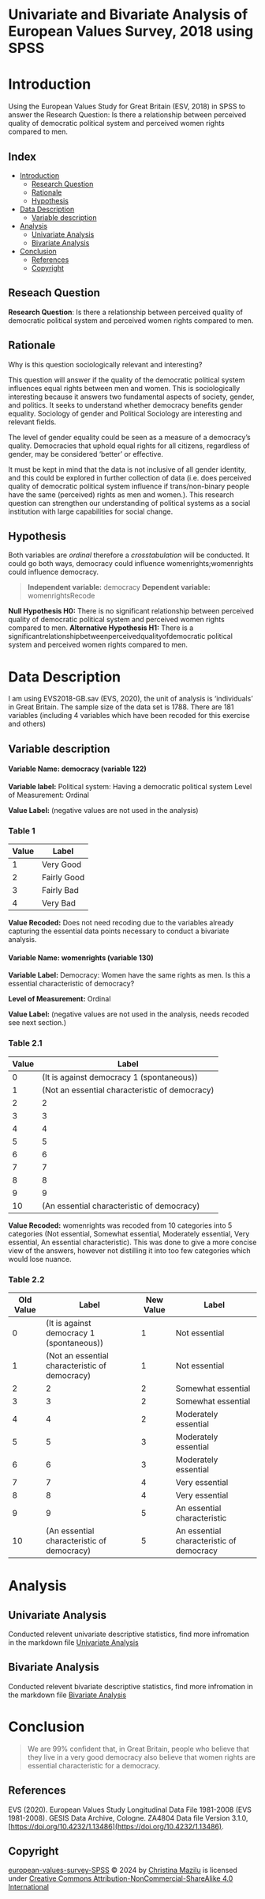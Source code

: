 # Univariate and Bivariate Analysis of European Values Survey, 2018 using SPSS

# Introduction
Using the European Values Study for Great Britain (ESV, 2018) in SPSS to answer the Research Question: Is there a relationship between perceived quality of democratic political system and perceived women rights compared to men.

## Index
- [Introduction](#introduction)
  - [Research Question](#research-question)
  - [Rationale](#rationale)
  - [Hypothesis](#hypothesis)
- [Data Description](#data-description)
  - [Variable description](#variable-description)
- [Analysis](#analysis)
  - [Univariate Analysis](#univariate-Analysis)
  - [Bivariate Analysis](#bivariate-analysis)
- [Conclusion](#conclusion)
  - [References](#references)
  - [Copyright](#copyright)

  
## Reseach Question

**Research Question**: Is there a relationship between perceived quality of democratic political system and perceived women rights compared to men.

## Rationale

Why is this question sociologically relevant and interesting? 

This question will answer if the quality of the democratic political system influences equal rights between men and women. This is sociologically interesting because it answers two fundamental aspects of society, gender, and politics. It seeks to understand whether democracy benefits gender equality. Sociology of gender and Political Sociology are interesting and relevant fields.

The level of gender equality could be seen as a measure of a democracy’s quality. Democracies that uphold equal rights for all citizens, regardless of gender, may be considered ‘better’ or effective.

It must be kept in mind that the data is not inclusive of all gender identity, and this could be explored in further collection of data (i.e. does perceived quality of democratic political system influence if trans/non-binary people have the same (perceived) rights as men and women.). This research question can strengthen our understanding of political systems as a social institution with large capabilities for social change.

## Hypothesis 
Both variables are *ordinal* therefore a *crosstabulation* will be conducted. It could go both ways, democracy could influence womenrights;womenrights could influence democracy.

>**Independent variable:** democracy 
>**Dependent variable:** womenrightsRecode

**Null Hypothesis H0:** There is no significant relationship between perceived quality of democratic political system and perceived women rights compared to men.
**Alternative Hypothesis H1:** There is a significantrelationshipbetweenperceivedqualityofdemocratic political system and perceived women rights compared to men.

# Data Description
I am using EVS2018-GB.sav (EVS, 2020), the unit of analysis is ‘individuals’ in Great Britain. The sample size of the data set is 1788.
There are 181 variables (including 4 variables which have been recoded for this exercise and others) 

## Variable description 

#### **Variable Name:** democracy (variable 122)

**Variable label:** Political system: Having a democratic political system Level of Measurement: Ordinal

**Value Label:** (negative values are not used in the analysis) 

### Table 1

| Value | Label         |
|-------|---------------|
| 1     | Very Good     |
| 2     | Fairly Good   |
| 3     | Fairly Bad    |
| 4     | Very Bad      |

**Value Recoded:** Does not need recoding due to the variables already capturing the essential data points necessary to conduct a bivariate analysis.


#### **Variable Name:** womenrights (variable 130)

**Variable Label:** Democracy: Women have the same rights as men. Is this a essential characteristic of democracy?

**Level of Measurement:** Ordinal

**Value Label:** (negative values are not used in the analysis, needs recoded see next section.)

### Table 2.1

| Value | Label                                                         | 
|-------|---------------------------------------------------------------|
| 0     | (It is against democracy 1 (spontaneous))                     | 
| 1     | (Not an essential characteristic of democracy)                | 
| 2     | 2                                                              | 
| 3     |  3                                                             | 
| 4     |  4                                                             | 
| 5     |  5                                                             | 
| 6     |  6                                                             | 
| 7     |  7                                                             | 
| 8     |  8                                                             | 
| 9     |   9                                                            | 
| 10    | (An essential characteristic of democracy)                    | 

**Value Recoded:** womenrights was recoded from 10 categories into 5 categories (Not essential, Somewhat essential,
Moderately essential, Very essential, An essential characteristic). This was done to give a more concise view of the answers, however not distilling it into too few categories which would lose nuance.

### Table 2.2

| Old Value | Label                                              | New Value | Label                                      |
|-------|---------------------------------------------------------------|-----|--------------------------------------------|
| 0     | (It is against democracy 1 (spontaneous))                     | 1   | Not essential                              |
| 1     | (Not an essential characteristic of democracy)                | 1   | Not essential                              |
| 2     | 2                                                              | 2   | Somewhat essential                        |
| 3     |  3                                                             | 2   | Somewhat essential                        |
| 4     |  4                                                             | 2   | Moderately essential                       |
| 5     |  5                                                             | 3   | Moderately essential                       |
| 6     |  6                                                             | 3   | Moderately essential                       |
| 7     |  7                                                             | 4   | Very essential                             |
| 8     |  8                                                             | 4   | Very essential                             |
| 9     |   9                                                            | 5   | An essential characteristic               |
| 10    | (An essential characteristic of democracy)                    | 5   | An essential characteristic of democracy   |


# Analysis

## Univariate Analysis

Conducted relevent univariate descriptive statistics, find more infromation in the markdown file [Univariate Analysis](#univariateanalysis.md)

## Bivariate Analysis

Conducted relevent bivariate descriptive statistics, find more infromation in the markdown file [Bivariate Analysis](#bivariateanalysis.md)

# Conclusion

> We are 99% confident that, in Great Britain, people who believe that they live in a very good democracy also believe that women rights are essential characteristic for a democracy.   

## References
EVS (2020). European Values Study Longitudinal Data File 1981-2008 (EVS 1981-2008). GESIS Data Archive, Cologne. ZA4804 Data file Version 3.1.0, [https://doi.org/10.4232/1.13486](https://doi.org/10.4232/1.13486).

## Copyright 
[european-values-survey-SPSS](https://github.com/ctmazilu/european-values-survey-SPSS.git) © 2024 by [Christina Mazilu](https://github.com/ctmazilu) is licensed under [Creative Commons Attribution-NonCommercial-ShareAlike 4.0 International](https://creativecommons.org/licenses/by-nc-sa/4.0/) 

